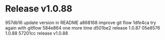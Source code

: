 # Release v1.0.88

957db16 update version in README
a868168 improve git flow
1dfe4ca try again with gitflow
584e864 one more time
d501be2 release 1.0.87
05e8576 1.0.88
57201cc release v1.0.88
